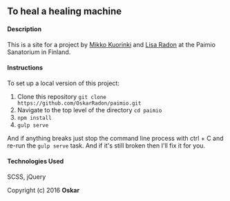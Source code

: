 ## To heal a healing machine

#### Description
This is a site for a project by [Mikko Kuorinki](http://www.kuorinki.com) and [Lisa Radon](http://www.lisaradon.com) at the Paimio Sanatorium in Finland.

#### Instructions
To set up a local version of this project:
1.  Clone this repository `git clone https://github.com/OskarRadon/paimio.git`
2.  Navigate to the top level of the directory `cd paimio`
3.  `npm install`
4.  `gulp serve`

And if anything breaks just stop the command line process with ctrl + C and re-run the `gulp serve` task.
And if it's still broken then I'll fix it for you.

#### Technologies Used
SCSS, jQuery

Copyright (c) 2016 **Oskar**
